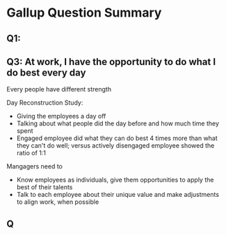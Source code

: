# Gallup Question Summary
## Q1: 

## Q3: At work, I have the opportunity to do what I do best every day
Every people have different strength

Day Reconstruction Study: 
- Giving the employees a day off
- Talking about what people did the day before and how much time they spent
- Engaged employee did what they can do best 4 times more than what they can't do well; versus actively disengaged employee showed the ratio of 1:1

Mangagers need to
- Know employees as individuals, give them opportunities to apply the best of their talents
- Talk to each employee about their unique value and make adjustments to align work, when possible

## Q